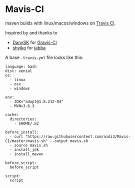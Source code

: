 # Mavis-CI
maven builds with linux/macos/windows on [Travis CI](https://travis-ci.org/).

Inspired by and thanks to 
- [DanySK](https://github.com/DanySK) for [Gravis-CI](https://github.com/DanySK/Gravis-CI) 
- [shyiko](https://github.com/shyiko) for [jabba](https://github.com/shyiko/jabba)

A base `.travis.yml` file looks like this:

    language: bash
    dist: xenial
    os:
      - linux
      - osx
      - windows
    
    env:
      - JDK="adopt@1.8.212-04"
      - MVN=3.6.3
    
    cache:
      directories:
        - $HOME/.m2
    
    before_install:
      - curl "https://raw.githubusercontent.com/nidi3/Mavis-CI/master/mavis.sh" --output mavis.sh
      - source mavis.sh
      - install_jdk
      - install_maven
    
    before_script:
      before_script
    
    script:
      script

